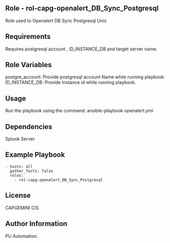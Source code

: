 ## Role - rol-capg-openalert_DB_Sync_Postgresql

Role used to Openalert DB Sync Postgresql Unix

## Requirements

Requires postgresql account , ID_INSTANCE_DB and target server name.

## Role Variables
postgre_account: Provide postgresql account Name while running playbook.
ID_INSTANCE_DB: Provide Instance id while running playbook.

## Usage

Run the playbook using the command:
ansible-playbook openalert.yml 

## Dependencies

Splunk Server

## Example Playbook

    - hosts: all
      gather_facts: false
      roles:
        - rol-capg-openalert_DB_Sync_Postgresql

## License

CAPGEMINI CIS

## Author Information

PU Automation.


